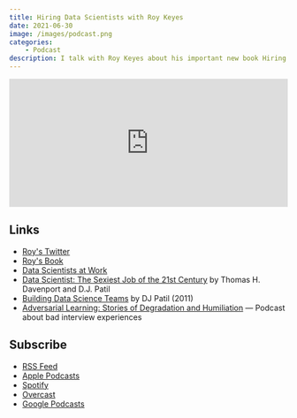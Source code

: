 ```yaml
---
title: Hiring Data Scientists with Roy Keyes
date: 2021-06-30
image: /images/podcast.png
categories:
    - Podcast
description: I talk with Roy Keyes about his important new book Hiring Data Scientists and Machine Learning Engineers.
---
```


<iframe src="https://open.spotify.com/embed/episode/2sKIYqYafX3xOAEeSMEezj" width="100%" height="232" frameBorder="0" allowtransparency="true" allow="encrypted-media"></iframe>

## Links

* [Roy's Twitter](https://twitter.com/roycoding?lang=en)
* [Roy's Book](https://leanpub.com/dshiring)
* [Data Scientists at Work](https://www.amazon.com/Data-Scientists-Work-Sebastian-Gutierrez/dp/1430265981)
* [Data Scientist: The Sexiest Job of the 21st Century](https://hbr.org/2012/10/data-scientist-the-sexiest-job-of-the-21st-century) by Thomas H. Davenport and D.J. Patil
* [Building Data Science Teams](https://www.oreilly.com/library/view/building-data-science/BLDNGDST0001/) by DJ Patil (2011)
* [Adversarial Learning: Stories of Degradation and Humiliation](https://adversariallearning.com/episode-10-stories-of-degradation-and-humiliation.html) — Podcast about bad interview experiences


## Subscribe 

*   [RSS Feed](https://feedpress.me/intothehopper)
*   [Apple Podcasts](https://podcasts.apple.com/us/podcast/into-the-hopper/id1499693201)
*   [Spotify](https://open.spotify.com/show/63NrgKMVb0VTwkklGboIjy)
*   [Overcast](https://overcast.fm/itunes1499693201/into-the-hopper)
*   [Google Podcasts](https://podcasts.google.com/?feed=aHR0cHM6Ly9mZWVkcHJlc3MubWUvaW50b3RoZWhvcHBlcg)
